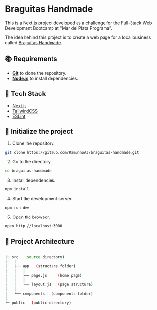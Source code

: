 # Braguitas Handmade

This is a Next.js project developed as a challenge for the Full-Stack Web Development Bootcamp at "Mar del Plata Programa".

The idea behind this project is to create a web page for a local business called [Braguitas Handmade](https://www.instagram.com/braguitas.handmade/).

## :books: Requirements

- [**Git**](https://git-scm.com/) to clone the repository.
- [**Node.js**](https://nodejs.org/en/) to install dependencies.

## :hammer: Tech Stack

- [Next.js](https://nextjs.org/)
- [TailwindCSS](https://tailwindcss.com/)
- [ESLint](https://eslint.org/)

## :rocket: Initialize the project

1. Clone the repository.

```bash
git clone https://github.com/RamunnoAJ/braguitas-handmade.git
```

2. Go to the directory.

```bash
cd braguitas-handmade
```

3. Install dependencies.

```bash
npm install
```

4. Start the development server.

```bash
npm run dev
```

5. Open the browser.

```bash
open http://localhost:3000
```

## :page_with_curl: Project Architecture

```bash

├─ src   (source directory)
|   |
|   ├── app   (structure folder)
|   |   |
|   |   ├── page.js     (home page)
|   |   |
|   |   └── layout.js   (page structure)
|   |
|   └── components   (components folder)
|
└─ public   (public directory)
```

